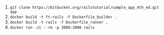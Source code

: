 1. `git clone https://bitbucket.org/railstutorial/sample_app_4th_ed.git app`
2. `docker build -t ft-rails -f Dockerfile_builder .`
3. `docker build -t rails -f Dockerfile_runner .`
4. `docker run -it --rm -p 3000:3000 rails`
